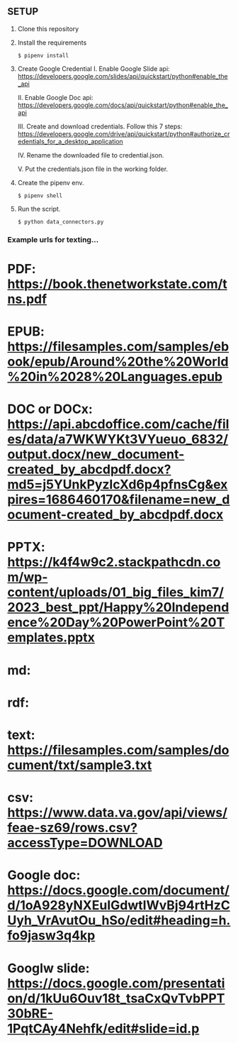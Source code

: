 
## SETUP

1. Clone this repository

2. Install the requirements

   ```
   $ pipenv install
   ```
3. Create Google Credential
	I. Enable Google Slide api: https://developers.google.com/slides/api/quickstart/python#enable_the_api
	
	II. Enable Google Doc api: https://developers.google.com/docs/api/quickstart/python#enable_the_api
	
	III. Create and download credentials. Follow this 7 steps: https://developers.google.com/drive/api/quickstart/python#authorize_credentials_for_a_desktop_application
	
	IV. Rename the downloaded file to credential.json.

	V. Put the credentials.json file in the working folder.

4. Create the pipenv env.
	```
   $ pipenv shell
   ```
5. Run the script.
	```
   $ python data_connectors.py
   ```

### Example urls for texting...

# PDF: https://book.thenetworkstate.com/tns.pdf
# EPUB: https://filesamples.com/samples/ebook/epub/Around%20the%20World%20in%2028%20Languages.epub
# DOC or DOCx: https://api.abcdoffice.com/cache/files/data/a7WKWYKt3VYueuo_6832/output.docx/new_document-created_by_abcdpdf.docx?md5=j5YUnkPyzlcXd6p4pfnsCg&expires=1686460170&filename=new_document-created_by_abcdpdf.docx
# PPTX: https://k4f4w9c2.stackpathcdn.com/wp-content/uploads/01_big_files_kim7/2023_best_ppt/Happy%20Independence%20Day%20PowerPoint%20Templates.pptx
# md: 
# rdf:
# text: https://filesamples.com/samples/document/txt/sample3.txt
# csv: https://www.data.va.gov/api/views/feae-sz69/rows.csv?accessType=DOWNLOAD
# Google doc: https://docs.google.com/document/d/1oA928yNXEuIGdwtIWvBj94rtHzCUyh_VrAvutOu_hSo/edit#heading=h.fo9jasw3q4kp
# Googlw slide: https://docs.google.com/presentation/d/1kUu6Ouv18t_tsaCxQvTvbPPT30bRE-1PqtCAy4Nehfk/edit#slide=id.p